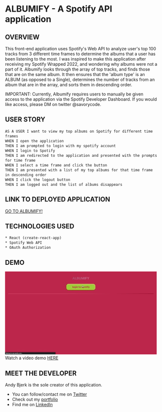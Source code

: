 # ALBUMIFY - A Spotify API application

## OVERVIEW
This front-end application uses Spotify's Web API to analyze user's top 100 tracks from 3 different time frames to determine the albums that a user has been listening to the most. I was inspired to make this application after receiving my Spotify Wrapped 2022, and wondering why albums were not a part of it. Albumify looks through the array of top tracks, and finds those that are on the same album. It then ensures that the 'album type' is an ALBUM (as opposed to a Single), determines the number of tracks from an album that are in the array, and sorts them in descending order. 

IMPORTANT: Currently, Albumify requires users to manually be given access to the application via the Spotify Developer Dashboard. If you would like access, please DM on twitter @savorycode.

## USER STORY
```
AS A USER I want to view my top albums on Spotify for different time frames
WHEN I open the application
THEN I am prompted to login with my spotify account
WHEN I login to Spotify
THEN I am redirected to the application and presented with the prompts for time frame
WHEN I select a time frame and click the button
THEN I am presented with a list of my top albums for that time frame in descending order
WHEN I click the logout button
THEN I am logged out and the list of albums disappears

```

## LINK TO DEPLOYED APPLICATION
[GO TO ALBUMIFY!](https://albumify.netlify.app/)

## TECHNOLOGIES USED
    * React (create-react-app)
    * Spotify Web API 
    * OAuth Authorization

## DEMO 
![demo gif](./public/assets/albumify_demo.GIF)
Watch a video demo [HERE](https://tinyurl.com/2hn45d5j)

## MEET THE DEVELOPER
Andy Bjerk is the sole creator of this application. 
* You can follow/contact me on [Twitter](http://twitter.com/savorycode)
* Check out my [portfolio](https://savoryboi.github.io/react-portfolio)
* Find me on [LinkedIn](https://linkedin.com/in/andy-bjerk/)

 